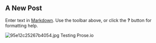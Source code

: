 ## A New Post

Enter text in [Markdown](http://daringfireball.net/projects/markdown/). Use the toolbar above, or click the **?** button for formatting help.

![95e12c25267b4054.jpg]({{site.baseurl}}/src/posts/95e12c25267b4054.jpg)
Testing Prose.io